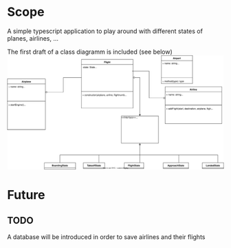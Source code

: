 # Scope

A simple typescript application to play around with different states of planes, airlines, ...

The first draft of a class diagramm is included (see below)
![Class Diagram](./Airline_Class_Diagram.svg)

# Future

## TODO

A database will be introduced in order to save airlines and their flights
